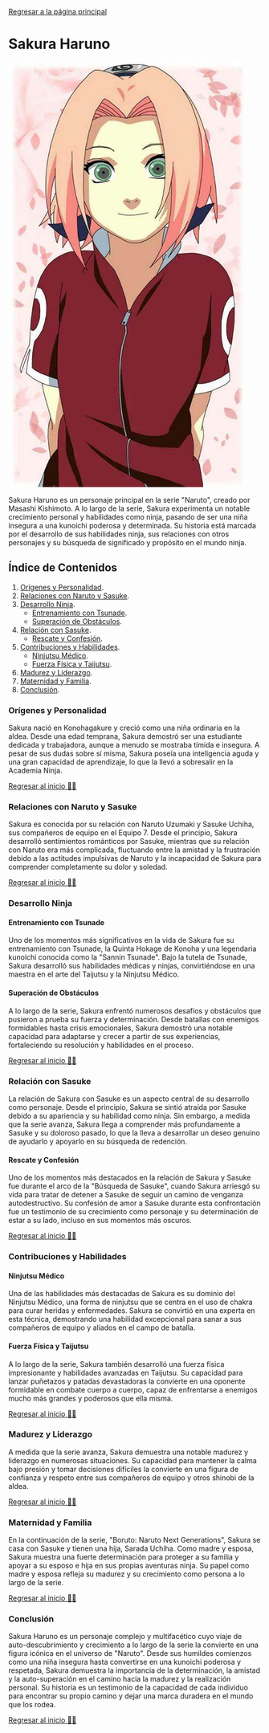 [Regresar a la página principal](../README.md)

# Sakura Haruno

![Sakura](img/sakura.jpeg)

Sakura Haruno es un personaje principal en la serie "Naruto", creado por Masashi Kishimoto. A lo largo de la serie, Sakura experimenta un notable crecimiento personal y habilidades como ninja, pasando de ser una niña insegura a una kunoichi poderosa y determinada. Su historia está marcada por el desarrollo de sus habilidades ninja, sus relaciones con otros personajes y su búsqueda de significado y propósito en el mundo ninja.

## Índice de Contenidos

1. [Orígenes y Personalidad](#orígenes-y-personalidad).
2. [Relaciones con Naruto y Sasuke](#relaciones-con-naruto-y-sasuke).
3. [Desarrollo Ninja](#desarrollo-ninja).
    - [Entrenamiento con Tsunade](#entrenamiento-con-tsunade).
    - [Superación de Obstáculos](#superación-de-obstáculos).
4. [Relación con Sasuke](#relación-con-sasuke).
    - [Rescate y Confesión](#rescate-y-confesión).
5. [Contribuciones y Habilidades](#contribuciones-y-habilidades).
    - [Ninjutsu Médico](#ninjutsu-médico).
    - [Fuerza Física y Taijutsu](#fuerza-física-y-taijutsu).
6. [Madurez y Liderazgo](#madurez-y-liderazgo).
7. [Maternidad y Familia](#maternidad-y-familia).
8. [Conclusión](#conclusión).

### Orígenes y Personalidad

Sakura nació en Konohagakure y creció como una niña ordinaria en la aldea. Desde una edad temprana, Sakura demostró ser una estudiante dedicada y trabajadora, aunque a menudo se mostraba tímida e insegura. A pesar de sus dudas sobre sí misma, Sakura poseía una inteligencia aguda y una gran capacidad de aprendizaje, lo que la llevó a sobresalir en la Academia Ninja.

[Regresar al inicio ☝🏻](#sakura-haruno)

### Relaciones con Naruto y Sasuke

Sakura es conocida por su relación con Naruto Uzumaki y Sasuke Uchiha, sus compañeros de equipo en el Equipo 7. Desde el principio, Sakura desarrolló sentimientos románticos por Sasuke, mientras que su relación con Naruto era más complicada, fluctuando entre la amistad y la frustración debido a las actitudes impulsivas de Naruto y la incapacidad de Sakura para comprender completamente su dolor y soledad.

[Regresar al inicio ☝🏻](#sakura-haruno)

### Desarrollo Ninja

#### Entrenamiento con Tsunade

Uno de los momentos más significativos en la vida de Sakura fue su entrenamiento con Tsunade, la Quinta Hokage de Konoha y una legendaria kunoichi conocida como la "Sannin Tsunade". Bajo la tutela de Tsunade, Sakura desarrolló sus habilidades médicas y ninjas, convirtiéndose en una maestra en el arte del Taijutsu y la Ninjutsu Médico.

#### Superación de Obstáculos

A lo largo de la serie, Sakura enfrentó numerosos desafíos y obstáculos que pusieron a prueba su fuerza y determinación. Desde batallas con enemigos formidables hasta crisis emocionales, Sakura demostró una notable capacidad para adaptarse y crecer a partir de sus experiencias, fortaleciendo su resolución y habilidades en el proceso.

[Regresar al inicio ☝🏻](#sakura-haruno)

### Relación con Sasuke

La relación de Sakura con Sasuke es un aspecto central de su desarrollo como personaje. Desde el principio, Sakura se sintió atraída por Sasuke debido a su apariencia y su habilidad como ninja. Sin embargo, a medida que la serie avanza, Sakura llega a comprender más profundamente a Sasuke y su doloroso pasado, lo que la lleva a desarrollar un deseo genuino de ayudarlo y apoyarlo en su búsqueda de redención.

#### Rescate y Confesión

Uno de los momentos más destacados en la relación de Sakura y Sasuke fue durante el arco de la "Búsqueda de Sasuke", cuando Sakura arriesgó su vida para tratar de detener a Sasuke de seguir un camino de venganza autodestructivo. Su confesión de amor a Sasuke durante esta confrontación fue un testimonio de su crecimiento como personaje y su determinación de estar a su lado, incluso en sus momentos más oscuros.

[Regresar al inicio ☝🏻](#sakura-haruno)

### Contribuciones y Habilidades

#### Ninjutsu Médico

Una de las habilidades más destacadas de Sakura es su dominio del Ninjutsu Médico, una forma de ninjutsu que se centra en el uso de chakra para curar heridas y enfermedades. Sakura se convirtió en una experta en esta técnica, demostrando una habilidad excepcional para sanar a sus compañeros de equipo y aliados en el campo de batalla.

#### Fuerza Física y Taijutsu

A lo largo de la serie, Sakura también desarrolló una fuerza física impresionante y habilidades avanzadas en Taijutsu. Su capacidad para lanzar puñetazos y patadas devastadoras la convierte en una oponente formidable en combate cuerpo a cuerpo, capaz de enfrentarse a enemigos mucho más grandes y poderosos que ella misma.

[Regresar al inicio ☝🏻](#sakura-haruno)

### Madurez y Liderazgo

A medida que la serie avanza, Sakura demuestra una notable madurez y liderazgo en numerosas situaciones. Su capacidad para mantener la calma bajo presión y tomar decisiones difíciles la convierte en una figura de confianza y respeto entre sus compañeros de equipo y otros shinobi de la aldea.

[Regresar al inicio ☝🏻](#sakura-haruno)

### Maternidad y Familia
En la continuación de la serie, "Boruto: Naruto Next Generations", Sakura se casa con Sasuke y tienen una hija, Sarada Uchiha. Como madre y esposa, Sakura muestra una fuerte determinación para proteger a su familia y apoyar a su esposo e hija en sus propias aventuras ninja. Su papel como madre y esposa refleja su madurez y su crecimiento como persona a lo largo de la serie.

[Regresar al inicio ☝🏻](#sakura-haruno)

### Conclusión

Sakura Haruno es un personaje complejo y multifacético cuyo viaje de auto-descubrimiento y crecimiento a lo largo de la serie la convierte en una figura icónica en el universo de "Naruto". Desde sus humildes comienzos como una niña insegura hasta convertirse en una kunoichi poderosa y respetada, Sakura demuestra la importancia de la determinación, la amistad y la auto-superación en el camino hacia la madurez y la realización personal. Su historia es un testimonio de la capacidad de cada individuo para encontrar su propio camino y dejar una marca duradera en el mundo que los rodea.

[Regresar al inicio ☝🏻](#sakura-haruno)
